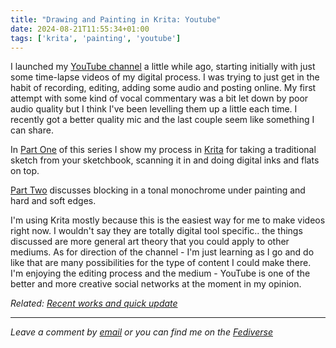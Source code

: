 ```yaml
---
title: "Drawing and Painting in Krita: Youtube"
date: 2024-08-21T11:55:34+01:00
tags: ['krita', 'painting', 'youtube']
---
```



I launched my [YouTube channel](https://www.youtube.com/@bledleysworld) a little while ago, starting initially with just some time-lapse videos of my digital process. I was trying to just get in the habit of recording, editing, adding some audio and posting online. My first attempt with some kind of vocal commentary was a bit let down by poor audio quality but I think I've been levelling them up a little each time. I recently got a better quality mic and the last couple seem like something I can share. 

In [Part One](https://youtu.be/f5pQRD5O4B0) of this series I show my process in [Krita](https://krita.org/en/) for taking a traditional sketch from your sketchbook, scanning it in and doing digital inks and flats on top.

[Part Two](https://youtu.be/2pVRKmWywNw) discusses blocking in a tonal monochrome under painting and hard and soft edges. 

I'm using Krita mostly because this is the easiest way for me to make videos right now. I wouldn't say they are totally digital tool specific.. the things discussed are more general art theory that you could apply to other mediums. As for direction of the channel - I'm just learning as I go and do like that are many possibilities for the type of content I could make there. I'm enjoying the editing process and the medium - YouTube is one of the better and more creative social networks at the moment in my opinion.

*Related: [Recent works and quick update](https://bledley.xyz/2025-04-19-recent-works-and-update/)*


---

*Leave a comment by [email](mailto:bledley@posteo.com) or you can find me on the [Fediverse](https://mastodon.social/@bledley)*

